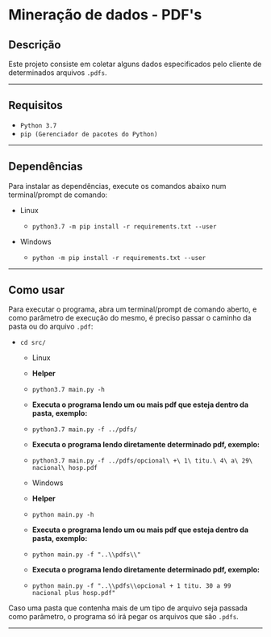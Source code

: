 # Mineração de dados - PDF's

## Descrição
Este projeto consiste em coletar alguns dados especificados pelo cliente de determinados arquivos `.pdfs`.

---
## Requisitos

* `Python 3.7`
* `pip (Gerenciador de pacotes do Python)`

---
## Dependências

Para instalar as dependências, execute os comandos abaixo num terminal/prompt de comando:

* Linux
  * `python3.7 -m pip install -r requirements.txt --user`

* Windows
  * `python -m pip install -r requirements.txt --user`

---
## Como usar

Para executar o programa, abra um terminal/prompt de comando aberto, e como parâmetro de execução do mesmo, é preciso passar o caminho da pasta ou do arquivo `.pdf`:
* `cd src/`
    * Linux
    * **Helper**
    * `python3.7 main.py -h`
    * **Executa o programa lendo um ou mais pdf que esteja dentro da pasta, exemplo:**
    * `python3.7 main.py -f ../pdfs/`
    * **Executa o programa lendo diretamente determinado pdf, exemplo:**
    * `python3.7 main.py -f ../pdfs/opcional\ +\ 1\ titu.\ 4\ a\ 29\ nacional\ hosp.pdf`

    * Windows
    * **Helper**
    * `python main.py -h`
    * **Executa o programa lendo um ou mais pdf que esteja dentro da pasta, exemplo:**
    * `python main.py -f "..\\pdfs\\"`
    * **Executa o programa lendo diretamente determinado pdf, exemplo:**
    * `python main.py -f "..\\pdfs\\opcional + 1 titu. 30 a 99 nacional plus hosp.pdf"`

Caso uma pasta que contenha mais de um tipo de arquivo seja passada como parâmetro, o programa só irá pegar os arquivos que são `.pdfs`.

---
